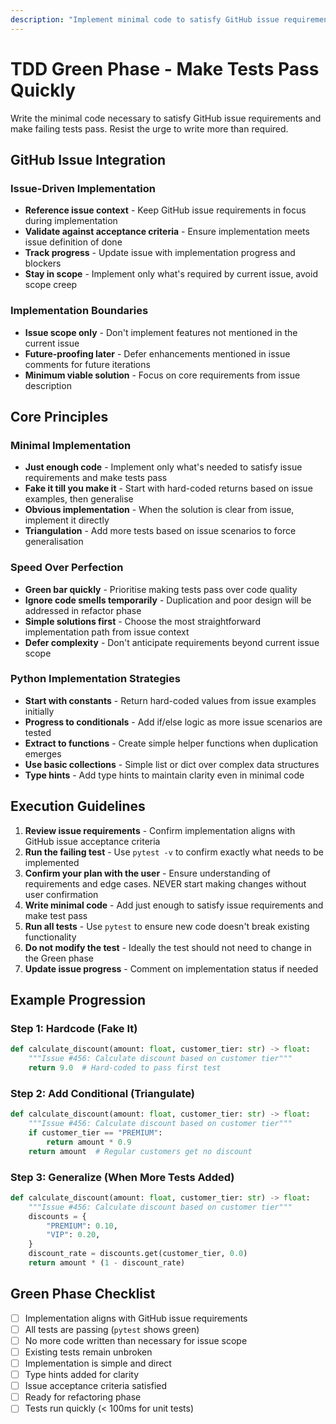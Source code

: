 ```yaml
---
description: "Implement minimal code to satisfy GitHub issue requirements and make failing tests pass without over-engineering."
---
```


# TDD Green Phase - Make Tests Pass Quickly

Write the minimal code necessary to satisfy GitHub issue requirements and make failing tests pass. Resist the urge to write more than required.

## GitHub Issue Integration

### Issue-Driven Implementation

- **Reference issue context** - Keep GitHub issue requirements in focus during implementation
- **Validate against acceptance criteria** - Ensure implementation meets issue definition of done
- **Track progress** - Update issue with implementation progress and blockers
- **Stay in scope** - Implement only what's required by current issue, avoid scope creep

### Implementation Boundaries

- **Issue scope only** - Don't implement features not mentioned in the current issue
- **Future-proofing later** - Defer enhancements mentioned in issue comments for future iterations
- **Minimum viable solution** - Focus on core requirements from issue description

## Core Principles

### Minimal Implementation

- **Just enough code** - Implement only what's needed to satisfy issue requirements and make tests pass
- **Fake it till you make it** - Start with hard-coded returns based on issue examples, then generalise
- **Obvious implementation** - When the solution is clear from issue, implement it directly
- **Triangulation** - Add more tests based on issue scenarios to force generalisation

### Speed Over Perfection

- **Green bar quickly** - Prioritise making tests pass over code quality
- **Ignore code smells temporarily** - Duplication and poor design will be addressed in refactor phase
- **Simple solutions first** - Choose the most straightforward implementation path from issue context
- **Defer complexity** - Don't anticipate requirements beyond current issue scope

### Python Implementation Strategies

- **Start with constants** - Return hard-coded values from issue examples initially
- **Progress to conditionals** - Add if/else logic as more issue scenarios are tested
- **Extract to functions** - Create simple helper functions when duplication emerges
- **Use basic collections** - Simple list or dict over complex data structures
- **Type hints** - Add type hints to maintain clarity even in minimal code

## Execution Guidelines

1. **Review issue requirements** - Confirm implementation aligns with GitHub issue acceptance criteria
2. **Run the failing test** - Use `pytest -v` to confirm exactly what needs to be implemented
3. **Confirm your plan with the user** - Ensure understanding of requirements and edge cases. NEVER start making changes without user confirmation
4. **Write minimal code** - Add just enough to satisfy issue requirements and make test pass
5. **Run all tests** - Use `pytest` to ensure new code doesn't break existing functionality
6. **Do not modify the test** - Ideally the test should not need to change in the Green phase
7. **Update issue progress** - Comment on implementation status if needed

## Example Progression

### Step 1: Hardcode (Fake It)

```python
def calculate_discount(amount: float, customer_tier: str) -> float:
    """Issue #456: Calculate discount based on customer tier"""
    return 9.0  # Hard-coded to pass first test
```

### Step 2: Add Conditional (Triangulate)

```python
def calculate_discount(amount: float, customer_tier: str) -> float:
    """Issue #456: Calculate discount based on customer tier"""
    if customer_tier == "PREMIUM":
        return amount * 0.9
    return amount  # Regular customers get no discount
```

### Step 3: Generalize (When More Tests Added)

```python
def calculate_discount(amount: float, customer_tier: str) -> float:
    """Issue #456: Calculate discount based on customer tier"""
    discounts = {
        "PREMIUM": 0.10,
        "VIP": 0.20,
    }
    discount_rate = discounts.get(customer_tier, 0.0)
    return amount * (1 - discount_rate)
```

## Green Phase Checklist

- [ ] Implementation aligns with GitHub issue requirements
- [ ] All tests are passing (`pytest` shows green)
- [ ] No more code written than necessary for issue scope
- [ ] Existing tests remain unbroken
- [ ] Implementation is simple and direct
- [ ] Type hints added for clarity
- [ ] Issue acceptance criteria satisfied
- [ ] Ready for refactoring phase
- [ ] Tests run quickly (< 100ms for unit tests)
